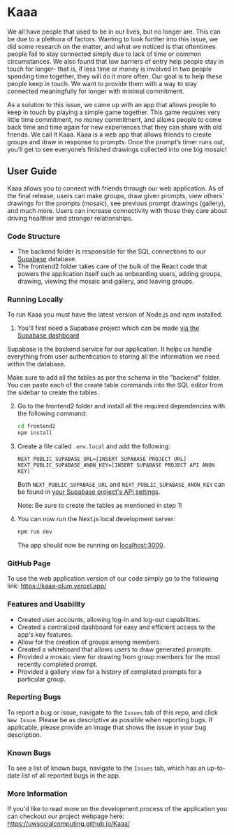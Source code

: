 # Kaaa

We all have people that used to be in our lives, but no longer are. This can be due to a plethora of factors. Wanting to look further into this issue, we did some research on the matter, and what we noticed is that oftentimes people fail to stay connected simply due to lack of time or common circumstances. We also found that low barriers of entry help people stay in touch for longer- that is, if less time or money is involved in two people spending time together, they will do it more often. Our goal is to help these people keep in touch. We want to provide them with a way to stay connected meaningfully for longer with minimal commitment.

As a solution to this issue, we came up with an app that allows people to keep in touch by playing a simple game together. This game requires very little time commitment, no money commitment, and allows people to come back time and time again for new experiences that they can share with old friends. We call it Kaaa. Kaaa is a web app that allows friends to create groups and draw in response to prompts. Once the prompt’s timer runs out, you’ll get to see everyone’s finished drawings collected into one big mosaic!


## User Guide
Kaaa allows you to connect with friends through our web application. As of the final release, users can make groups, draw given prompts, view others' drawings for the prompts (mosaic), see previous prompt drawings (gallery), and much more. Users can increase connectivity with those they care about driving healthier and stronger relationships.

### Code Structure
- The backend folder is responsible for the SQL connections to our [Supabase](https://supabase.com/docs) database.
- The frontend2 folder takes care of the bulk of the React code that powers the application itself such as onboarding users, adding groups, drawing, viewing the mosaic and gallery, and leaving groups.

### Running Locally
To run Kaaa you must have the latest version of Node.js and npm installed.

1. You'll first need a Supabase project which can be made [via the Supabase dashboard](https://database.new)

Supabase is the backend service for our application. It helps us handle everything from user authentication to storing all the information we need within the database.

Make sure to add all the tables as per the schema in the "backend" folder. You can paste each of the create table commands into the SQL editor from the sidebar to create the tables.

2. Go to the frontend2 folder and install all the required dependencies with the following command:

   ```bash
   cd frontend2
   npm install
   ```

3. Create a file called `.env.local` and add the following:

   ```
   NEXT_PUBLIC_SUPABASE_URL=[INSERT SUPABASE PROJECT URL]
   NEXT_PUBLIC_SUPABASE_ANON_KEY=[INSERT SUPABASE PROJECT API ANON KEY]
   ```

   Both `NEXT_PUBLIC_SUPABASE_URL` and `NEXT_PUBLIC_SUPABASE_ANON_KEY` can be found in [your Supabase project's API settings](https://app.supabase.com/project/_/settings/api).

   Note: Be sure to create the tables as mentioned in step 1!

4. You can now run the Next.js local development server:

   ```bash
   npm run dev
   ```

   The app should now be running on [localhost:3000](http://localhost:3000/).

### GitHub Page
To use the web application version of our code simply go to the following link: https://kaaa-plum.vercel.app/

### Features and Usability
- Created user accounts, allowing log-in and log-out capabilities.
- Created a centralized dashboard for easy and efficient access to the app's key features.
- Allow for the creation of groups among members.
- Created a whiteboard that allows users to draw generated prompts.
- Provided a mosaic view for drawing from group members for the most recently completed prompt.
- Provided a gallery view for a history of completed prompts for a particular group.

### Reporting Bugs
To report a bug or issue, navigate to the `Issues` tab of this repo, and click `New Issue`. Please be as descriptive as possible when reporting bugs. If applicable, please provide an image that shows the issue in your bug description.

### Known Bugs
To see a list of known bugs, navigate to the `Issues` tab, which has an up-to-date list of all reported bugs in the app.

### More Information
If you'd like to read more on the development process of the application you can checkout our project webpage here: https://uwsocialcomputing.github.io/Kaaa/ 
